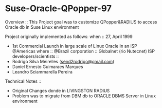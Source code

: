 # Suse-Oracle-QPopper-97

Overview ::
This Project goal was to customize QPopper&amp;RADIUS to access Oracle db in Suse Linux environment

Project originally implemented as follows:
when                  :: 27, April 1999
- 1st Commercial Launch in large scale of Linux Oracle in an ISP @Americas
where                 :: @Brazil
corporation           :: Globalnet (rio Nutecnet) ISP
developers/scientists ::
- Rodrigo Silva Meirelles (send2rodrigo@gmail.com)
- Daniel Ernesto Guimaraes Marques
- Leandro Sciammarella Pereira

Technical Notes ::
- Original Changes donde in LIVINGSTON RADIUS
- Problem was to migrate from DBM db to ORACLE DBMS Server in Linux environment
